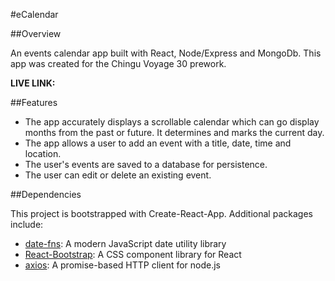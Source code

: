 #eCalendar

##Overview

An events calendar app built with React, Node/Express and MongoDb. This app was created for the Chingu Voyage 30 prework.

**LIVE LINK:**

##Features

- The app accurately displays a scrollable calendar which can go display months from the past or future. It determines and marks the current day.
- The app allows a user to add an event with a title, date, time and location.
- The user's events are saved to a database for persistence.
- The user can edit or delete an existing event.

##Dependencies

This project is bootstrapped with Create-React-App.
Additional packages include:

- [date-fns](https://date-fns.org/): A modern JavaScript date utility library
- [React-Bootstrap](https://react-bootstrap.github.io/): A CSS component library for React
- [axios](https://www.npmjs.com/package/axios): A promise-based HTTP client for node.js
